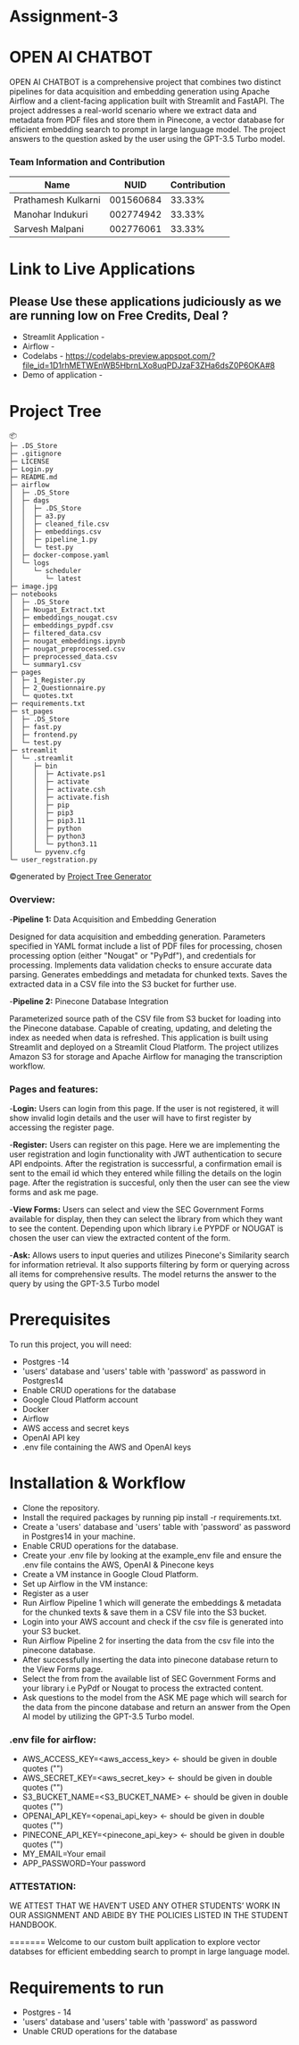 # Assignment-3

# OPEN AI CHATBOT

OPEN AI CHATBOT is a comprehensive project that combines two distinct pipelines for data acquisition and embedding generation using Apache Airflow and a client-facing application built with Streamlit and FastAPI. The project addresses a real-world scenario where we extract data and metadata from PDF files and store them in Pinecone, a vector database for efficient embedding search to prompt in large language model. The project answers to the question asked by the user using the GPT-3.5 Turbo model.

### Team Information and Contribution 


Name | NUID | Contribution 
--- | --- | --- |
Prathamesh Kulkarni | 001560684 | 33.33% 
Manohar Indukuri | 002774942 | 33.33% 
Sarvesh Malpani | 002776061 | 33.33% 

# Link to Live Applications
## Please Use these applications judiciously as we are running low on Free Credits, Deal ? 
- Streamlit Application - 
- Airflow - 
- Codelabs - https://codelabs-preview.appspot.com/?file_id=1D1rhMETWEnWB5HbrnLXo8uqPDJzaF3ZHa6dsZ0P6OKA#8
- Demo of application - 

# Project Tree
```
📦 
├─ .DS_Store
├─ .gitignore
├─ LICENSE
├─ Login.py
├─ README.md
├─ airflow
│  ├─ .DS_Store
│  ├─ dags
│  │  ├─ .DS_Store
│  │  ├─ a3.py
│  │  ├─ cleaned_file.csv
│  │  ├─ embeddings.csv
│  │  ├─ pipeline_1.py
│  │  └─ test.py
│  ├─ docker-compose.yaml
│  └─ logs
│     └─ scheduler
│        └─ latest
├─ image.jpg
├─ notebooks
│  ├─ .DS_Store
│  ├─ Nougat_Extract.txt
│  ├─ embeddings_nougat.csv
│  ├─ embeddings_pypdf.csv
│  ├─ filtered_data.csv
│  ├─ nougat_embeddings.ipynb
│  ├─ nougat_preprocessed.csv
│  ├─ preprocessed_data.csv
│  └─ summary1.csv
├─ pages
│  ├─ 1_Register.py
│  ├─ 2_Questionnaire.py
│  └─ quotes.txt
├─ requirements.txt
├─ st_pages
│  ├─ .DS_Store
│  ├─ fast.py
│  ├─ frontend.py
│  └─ test.py
├─ streamlit
│  └─ .streamlit
│     ├─ bin
│     │  ├─ Activate.ps1
│     │  ├─ activate
│     │  ├─ activate.csh
│     │  ├─ activate.fish
│     │  ├─ pip
│     │  ├─ pip3
│     │  ├─ pip3.11
│     │  ├─ python
│     │  ├─ python3
│     │  └─ python3.11
│     └─ pyvenv.cfg
└─ user_regstration.py
```
©generated by [Project Tree Generator](https://woochanleee.github.io/project-tree-generator)

### Overview:

-**Pipeline 1:** Data Acquisition and Embedding Generation

Designed for data acquisition and embedding generation.
Parameters specified in YAML format include a list of PDF files for processing, chosen processing option (either "Nougat" or "PyPdf"), and credentials for processing.
Implements data validation checks to ensure accurate data parsing.
Generates embeddings and metadata for chunked texts.
Saves the extracted data in a CSV file into the S3 bucket for further use.

-**Pipeline 2:** Pinecone Database Integration

Parameterized source path of the CSV file from S3 bucket for loading into the Pinecone database.
Capable of creating, updating, and deleting the index as needed when data is refreshed.
This application is built using Streamlit and deployed on a Streamlit Cloud Platform. The project utilizes Amazon S3 for storage and Apache Airflow for managing the transcription workflow.


### Pages and features:

-**Login:** Users can login from this page. If the user is not registered, it will show invalid login details and the user will have to first register by accessing the register page.

-**Register:** Users can register on this page. Here we are implementing the user registration and login functionality with JWT authentication to secure API endpoints. After the registration is successrful, a confirmation email is sent to the email id which they entered while filling the details on the login page. After the registration is succesful, only then the user can see the view forms and ask me page.   

-**View Forms:** Users can select and view the SEC Government Forms available for display, then they can select the library from which they want to see the content. Depending upon which library i.e PYPDF or NOUGAT is chosen the user can view the extracted content of the form. 

-**Ask:** Allows users to input queries and utilizes Pinecone's Similarity search for information retrieval. It also supports 
filtering by form or querying across all items for comprehensive results. The model returns the answer to the query by using the GPT-3.5 Turbo model

# Prerequisites

To run this project, you will need:

- Postgres -14
- 'users' database and 'users' table with 'password' as password in Postgres14
- Enable CRUD operations for the database
- Google Cloud Platform account
- Docker
- Airflow
- AWS access and secret keys
- OpenAI API key
- .env file containing the AWS and OpenAI keys

# Installation & Workflow

- Clone the repository.
- Install the required packages by running pip install -r requirements.txt.
- Create a 'users' database and 'users' table with 'password' as password in Postgres14 in your machine.
- Enable CRUD operations for the database.
- Create your .env file by looking at the example_env file and ensure the .env file contains the AWS, OpenAI & Pinecone keys 
- Create a VM instance in Google Cloud Platform.
- Set up Airflow in the VM instance:
- Register as a user
- Run Airflow Pipeline 1 which will generate the embeddings & metadata for the chunked texts & save them in a CSV file into the S3 bucket.
- Login into your AWS account and check if the csv file is generated into your S3 bucket.
- Run Airflow Pipeline 2 for inserting the data from the csv file into the pinecone database.
- After successfully inserting the data into pinecone database return to the View Forms page.
- Select the from from the available list of SEC Government Forms and your library i.e PyPdf or Nougat to process the extracted content.
- Ask questions to the model from the ASK ME page which will search for the data from the pincone database and return an answer from the Open AI model by utilizing the GPT-3.5 Turbo model. 




### .env file for airflow:
- AWS_ACCESS_KEY=<aws_access_key> <- should be given in double quotes ("")
- AWS_SECRET_KEY=<aws_secret_key> <- should be given in double quotes ("")
- S3_BUCKET_NAME=<S3_BUCKET_NAME> <- should be given in double quotes ("")
- OPENAI_API_KEY=<openai_api_key> <- should be given in double quotes ("")
- PINECONE_API_KEY=<pinecone_api_key> <- should be given in double quotes ("")
- MY_EMAIL=Your email
- APP_PASSWORD=Your password


### ATTESTATION:
WE ATTEST THAT WE HAVEN’T USED ANY OTHER STUDENTS’ WORK IN OUR ASSIGNMENT AND ABIDE BY THE POLICIES LISTED IN THE STUDENT HANDBOOK.

=======
Welcome to our custom built application to explore vector databses for efficient embedding search to prompt in large language model.

# Requirements to run
- Postgres - 14
- 'users' database and 'users' table with 'password' as password
- Unable CRUD operations for the database

